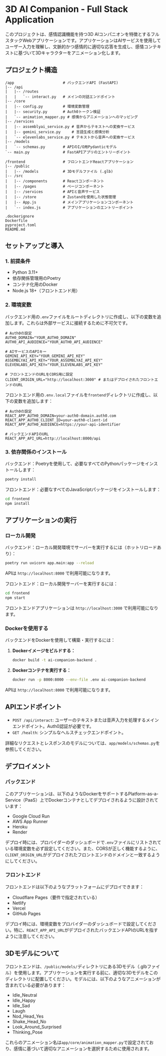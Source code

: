 # 3D AI Companion - Full Stack Application

このプロジェクトは、感情認識機能を持つ3D AIコンパニオンを特徴とするフルスタックWebアプリケーションです。アプリケーションはAIサービスを使用してユーザー入力を理解し、文脈的かつ感情的に適切な応答を生成し、感情コンテキストに基づいて3Dキャラクターをアニメーション化します。

## プロジェクト構造

```
/app                      # バックエンドAPI (FastAPI)
|-- /api
|   |-- /routes
|   |   `-- interact.py   # メインの対話エンドポイント
|-- /core
|   |-- config.py         # 環境変数管理
|   |-- security.py       # Auth0トークン検証
|   `-- animation_mapper.py # 感情からアニメーションへのマッピング
|-- /services
|   |-- assemblyai_service.py # 音声からテキストへの変換サービス
|   |-- gemini_service.py     # 言語生成と感情分析
|   `-- elevenlabs_service.py # テキストから音声への変換サービス
|-- /models
|   `-- schemas.py        # APIのI/O用Pydanticモデル
`-- main.py               # FastAPIアプリのエントリーポイント

/frontend                 # フロントエンドReactアプリケーション
|-- /public
|   |-- /models           # 3Dモデルファイル (.glb)
|-- /src
|   |-- /components       # Reactコンポーネント
|   |-- /pages            # ページコンポーネント
|   |-- /services         # APIと音声サービス
|   |-- /store            # Zustandを使用した状態管理
|   |-- App.js            # メインアプリケーションコンポーネント
|   `-- index.js          # アプリケーションのエントリーポイント

.dockerignore
Dockerfile
pyproject.toml
README.md
```

## セットアップと導入

### 1. 前提条件
- Python 3.11+
- 依存関係管理用のPoetry
- コンテナ化用のDocker
- Node.js 18+（フロントエンド用）

### 2. 環境変数

バックエンド用の`.env`ファイルをルートディレクトリに作成し、以下の変数を追加します。これらは外部サービスに接続するために不可欠です。

```
# Auth0の設定
AUTH0_DOMAIN="YOUR_AUTH0_DOMAIN"
AUTH0_API_AUDIENCE="YOUR_AUTH0_API_AUDIENCE"

# AIサービスのAPIキー
GEMINI_API_KEY="YOUR_GEMINI_API_KEY"
ASSEMBLYAI_API_KEY="YOUR_ASSEMBLYAI_API_KEY"
ELEVENLABS_API_KEY="YOUR_ELEVENLABS_API_KEY"

# フロントエンドのURLをCORS用に設定
CLIENT_ORIGIN_URL="http://localhost:3000" # またはデプロイされたフロントエンドのURL
```

フロントエンド用の`.env.local`ファイルを`frontend`ディレクトリに作成し、以下の変数を追加します：

```
# Auth0の設定
REACT_APP_AUTH0_DOMAIN=your-auth0-domain.auth0.com
REACT_APP_AUTH0_CLIENT_ID=your-auth0-client-id
REACT_APP_AUTH0_AUDIENCE=https://your-api-identifier

# バックエンドAPIのURL
REACT_APP_API_URL=http://localhost:8000/api
```

### 3. 依存関係のインストール

バックエンド：Poetryを使用して、必要なすべてのPythonパッケージをインストールします：

```bash
poetry install
```

フロントエンド：必要なすべてのJavaScriptパッケージをインストールします：

```bash
cd frontend
npm install
```

## アプリケーションの実行

### ローカル開発

バックエンド：ローカル開発環境でサーバーを実行するには（ホットリロードあり）：

```bash
poetry run uvicorn app.main:app --reload
```

APIは `http://localhost:8000` で利用可能になります。

フロントエンド：ローカル開発サーバーを実行するには：

```bash
cd frontend
npm start
```

フロントエンドアプリケーションは `http://localhost:3000` で利用可能になります。

### Dockerを使用する

バックエンドをDockerを使用して構築・実行するには：

1.  **Dockerイメージをビルドする：**
    ```bash
    docker build -t ai-companion-backend .
    ```

2.  **Dockerコンテナを実行する：**
    ```bash
    docker run -p 8000:8000 --env-file .env ai-companion-backend
    ```

APIは `http://localhost:8000` で利用可能になります。

## APIエンドポイント

-   `POST /api/interact`: ユーザーのテキストまたは音声入力を処理するメインエンドポイント。Auth0認証が必要です。
-   `GET /health`: シンプルなヘルスチェックエンドポイント。

詳細なリクエストとレスポンスのモデルについては、`app/models/schemas.py`を参照してください。

## デプロイメント

### バックエンド

このアプリケーションは、以下のようなDockerをサポートするPlatform-as-a-Service（PaaS）上でDockerコンテナとしてデプロイされるように設計されています：
- Google Cloud Run
- AWS App Runner
- Heroku
- Render

デプロイ時には、プロバイダーのダッシュボードで`.env`ファイルにリストされている環境変数を必ず設定してください。また、CORSが正しく機能するように、`CLIENT_ORIGIN_URL`がデプロイされたフロントエンドのドメインと一致するようにしてください。

### フロントエンド

フロントエンドは以下のようなプラットフォームにデプロイできます：
- Cloudflare Pages（要件で指定されている）
- Netlify
- Vercel
- GitHub Pages

デプロイ時には、環境変数をプロバイダーのダッシュボードで設定してください。特に、`REACT_APP_API_URL`がデプロイされたバックエンドAPIのURLを指すように注意してください。

## 3Dモデルについて

フロントエンドは、`/public/models/`ディレクトリにある3Dモデル（.glbファイル）を使用します。アプリケーションを実行する前に、適切な3Dモデルをこのディレクトリに配置してください。モデルには、以下のようなアニメーションが含まれている必要があります：

- Idle_Neutral
- Idle_Happy
- Idle_Sad
- Laugh
- Nod_Head_Yes
- Shake_Head_No
- Look_Around_Surprised
- Thinking_Pose

これらのアニメーション名は`app/core/animation_mapper.py`で設定されており、感情に基づいて適切なアニメーションを選択するために使用されます。
